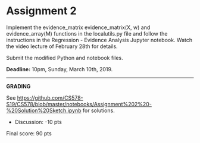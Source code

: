 # Assignment 2

Implement the evidence_matrix evidence_matrix(X, w) and evidence_array(M) functions in the localutils.py file and follow the instructions in the Regression - Evidence Analysis Jupyter notebook. Watch the video lecture of February 28th for details.

Submit the modified Python and notebook files.

__Deadline:__ 10pm, Sunday, March 10th, 2019.

---

__GRADING__

See https://github.com/CS578-S19/CS578/blob/master/notebooks/Assignment%202%20-%20Solution%20Sketch.ipynb for solutions.

* Discussion: -10 pts

Final score: 90 pts


